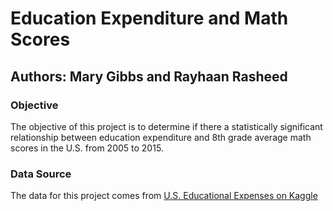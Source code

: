 # Education Expenditure and Math Scores
## Authors: Mary Gibbs and Rayhaan Rasheed
### Objective 
The objective of this project is to determine if there a statistically significant relationship between education expenditure and 8th grade average math scores in the U.S. from 2005 to 2015.
### Data Source
The data for this project comes from [U.S. Educational Expenses on Kaggle](https://www.kaggle.com/noriuk/us-educational-finances)
